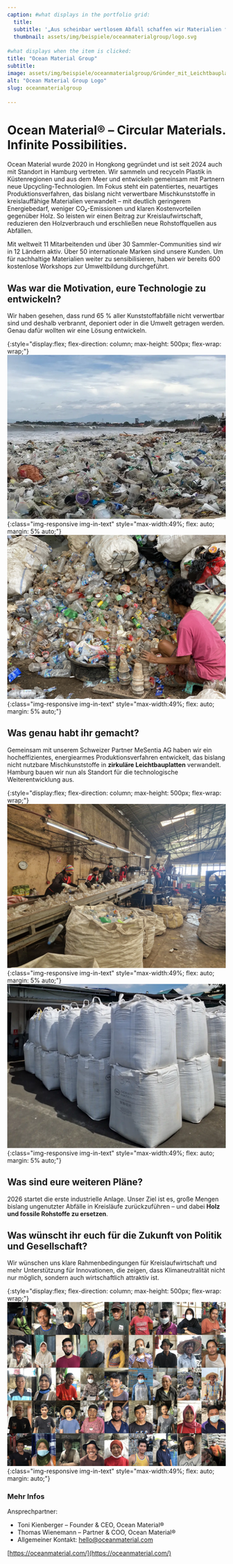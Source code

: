 ```yaml
---
caption: #what displays in the portfolio grid:
  title: 
  subtitle: '„Aus scheinbar wertlosem Abfall schaffen wir Materialien für eine echte Kreislaufwirtschaft.“'
  thumbnail: assets/img/beispiele/oceanmaterialgroup/logo.svg

#what displays when the item is clicked:
title: "Ocean Material Group"
subtitle:
image: assets/img/beispiele/oceanmaterialgroup/Gründer_mit_Leichtbauplatte.webp #main image, can be a link or a file in assets/img/portfolio
alt: "Ocean Material Group Logo"
slug: oceanmaterialgroup

---
```

# Ocean Material® – Circular Materials. Infinite Possibilities.

Ocean Material wurde 2020 in Hongkong gegründet und ist seit 2024 auch mit Standort in Hamburg vertreten. Wir sammeln und recyceln Plastik in Küstenregionen und aus dem Meer und entwickeln gemeinsam mit Partnern neue Upcycling-Technologien.
Im Fokus steht ein patentiertes, neuartiges Produktionsverfahren, das bislang nicht verwertbare Mischkunststoffe in kreislauffähige Materialien verwandelt – mit deutlich geringerem Energiebedarf, weniger CO₂-Emissionen und klaren Kostenvorteilen gegenüber Holz. So leisten wir einen Beitrag zur Kreislaufwirtschaft, reduzieren den Holzverbrauch und erschließen neue Rohstoffquellen aus Abfällen.

Mit weltweit 11 Mitarbeitenden und über 30 Sammler-Communities sind wir in 12 Ländern aktiv. Über 50 internationale Marken sind unsere Kunden. Um für nachhaltige Materialien weiter zu sensibilisieren, haben wir bereits 600 kostenlose Workshops zur Umweltbildung durchgeführt.

## Was war die Motivation, eure Technologie zu entwickeln? 
Wir haben gesehen, dass rund 65 % aller Kunststoffabfälle nicht verwertbar sind und deshalb verbrannt, deponiert oder in die Umwelt getragen werden. Genau dafür wollten wir eine Lösung entwickeln.

{:style="display:flex; flex-direction: column; max-height: 500px; flex-wrap: wrap;"}
![Strand mit Plastik Bali](assets/img/beispiele/OceanMaterialGroup/Bali_Kedonganan_Beach.webp){:class="img-responsive img-in-text" style="max-width:49%; flex: auto; margin: 5% auto;"}
![Sammler am Strand Indonesien](assets/img/beispiele/OceanMaterialGroup/Indonesia_Collector.webp){:class="img-responsive img-in-text" style="max-width:49%; flex: auto; margin: 5% auto;"}

## Was genau habt ihr gemacht?
Gemeinsam mit unserem Schweizer Partner MeSentia AG haben wir ein hocheffizientes, energiearmes Produktionsverfahren entwickelt, das bislang nicht nutzbare Mischkunststoffe in **zirkuläre Leichtbauplatten** verwandelt. Hamburg bauen wir nun als Standort für die technologische Weiterentwicklung aus. 

{:style="display:flex; flex-direction: column; max-height: 500px; flex-wrap: wrap;"}
![Vorsortierung](assets/img/beispiele/OceanMaterialGroup/PreSorting.webp){:class="img-responsive img-in-text" style="max-width:49%; flex: auto; margin: 5% auto;"}
![Exportfertig verpacktes Recyclat](assets/img/beispiele/OceanMaterialGroup/cold_washed_flakes_ready_for_export.webp){:class="img-responsive img-in-text" style="max-width:49%; flex: auto; margin: 5% auto;"}

## Was sind eure weiteren Pläne?
2026 startet die erste industrielle Anlage. Unser Ziel ist es, große Mengen bislang ungenutzter Abfälle in Kreisläufe zurückzuführen – und dabei **Holz und fossile Rohstoffe zu ersetzen**. 

## Was wünscht ihr euch für die Zukunft von Politik und Gesellschaft?
Wir wünschen uns klare Rahmenbedingungen für Kreislaufwirtschaft und mehr Unterstützung für Innovationen, die zeigen, dass Klimaneutralität nicht nur möglich, sondern auch wirtschaftlich attraktiv ist.

{:style="display:flex; flex-direction: column; max-height: 500px; flex-wrap: wrap;"}
![UnsungHeroes](assets/img/beispiele/OceanMaterialGroup/The_Unsung_Heroes.webp){:class="img-responsive img-in-text" style="max-width:49%; flex: auto; margin: auto;"}

### Mehr Infos

Ansprechpartner:
* Toni Kienberger – Founder & CEO, Ocean Material®
* Thomas Wienemann – Partner & COO, Ocean Material®
* Allgemeiner Kontakt: hello@oceanmaterial.com

[https://oceanmaterial.com/](https://oceanmaterial.com/)
